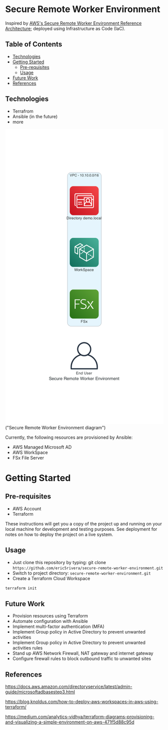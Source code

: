 # Secure Remote Worker Environment
Inspired by [AWS's Secure Remote Worker Environment Reference Architecture](https://d1.awsstatic.com/architecture-diagrams/ArchitectureDiagrams/secure-remote-worker-environment-ra.pdf?did=wp_card&trk=wp_card); deployed using Infrastructure as Code (IaC).


## Table of Contents
- [Technologies](#technologies)
- [Getting Started](#getting-started)
    - [Pre-requisites](#pre-requisites)
    - [Usage](#usage)
- [Future Work](#future-work)
- [References](#references)


## Technologies
- Terrafrom
- Ansible (in the future)
- more


![Alt text](./secure_remote_worker_environment.png) ("Secure Remote Worker Environment diagram")


Currently, the following resources are provisioned by Ansible:
- AWS Managed Microsoft AD
- AWS WorkSpace
- FSx File Server


# Getting Started

## Pre-requisites

- AWS Account
- Terraform 


These instructions will get you a copy of the project up and running on your local machine for development and testing purposes. See deployment for notes on how to deploy the project on a live system.


## Usage
- Just clone this repository by typing: git clone `https://github.com/eric5rivera/secure-remote-worker-environment.git`
- Switch to project directory: `secure-remote-worker-environment.git`
- Create a Terraform Cloud Workspace 

```bash
terraform init
```

## Future Work
- Provision resources using Terraform
- Automate configuration with Ansible
- Implement multi-factor authentication (MFA)
- Implement Group policy in Active Directory to prevent unwanted activities
- Implement Group policy in Active Directory to prevent unwanted activities
rules
- Stand up AWS Network Firewall, NAT gateway and internet gateway
- Configure firewall rules to block outbound
traffic to unwanted sites 


## References
https://docs.aws.amazon.com/directoryservice/latest/admin-guide/microsoftadbasestep3.html


https://blog.knoldus.com/how-to-deploy-aws-workspaces-in-aws-using-terraform/

https://medium.com/analytics-vidhya/terraform-diagrams-provisioning-and-visualizing-a-simple-environment-on-aws-471f5d88c95d

